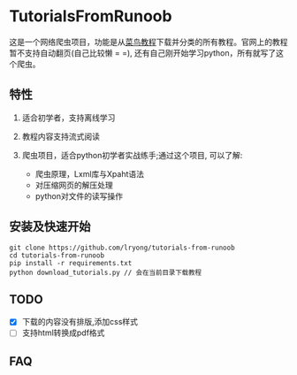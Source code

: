 TutorialsFromRunoob
===================

这是一个网络爬虫项目，功能是从[菜鸟教程](http://www.runoob.com)下载并分类的所有教程。官网上的教程暂不支持自动翻页(自己比较懒 = =), 还有自己刚开始学习python，所有就写了这个爬虫。

## 特性 ##

1. 适合初学者，支持离线学习
2. 教程内容支持流式阅读
3. 爬虫项目，适合python初学者实战练手;通过这个项目, 可以了解:

   - 爬虫原理，Lxml库与Xpaht语法
   - 对压缩网页的解压处理
   - python对文件的读写操作

## 安装及快速开始 ##

``` shell
git clone https://github.com/lryong/tutorials-from-runoob
cd tutorials-from-runoob
pip install -r requirements.txt
python download_tutorials.py // 会在当前目录下载教程
```

## TODO ##

- [x] 下载的内容没有排版,添加css样式
- [ ] 支持html转换成pdf格式

## FAQ ##

